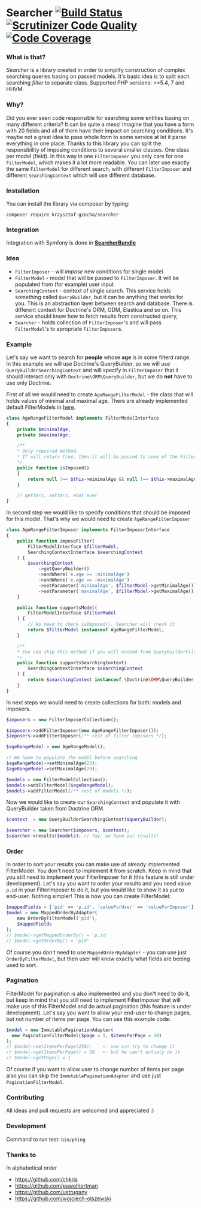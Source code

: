 # Searcher [![Build Status](https://travis-ci.org/krzysztof-gzocha/searcher.svg?branch=master)](https://travis-ci.org/krzysztof-gzocha/searcher) [![Scrutinizer Code Quality](https://scrutinizer-ci.com/g/krzysztof-gzocha/searcher/badges/quality-score.png?b=master)](https://scrutinizer-ci.com/g/krzysztof-gzocha/searcher/?branch=master) [![Code Coverage](https://scrutinizer-ci.com/g/krzysztof-gzocha/searcher/badges/coverage.png?b=master)](https://scrutinizer-ci.com/g/krzysztof-gzocha/searcher/?branch=master)

### What is that?
*Searcher* is a library created in order to simplify construction of complex searching queries basing on passed models.
It's basic idea is to split each searching *filter* to separate class.
Supported PHP versions: >=5.4, 7 and HHVM.

### Why?
Did you ever seen code responsible for searching some entities basing on many different criteria? It can be quite a mess!
Imagine that you have a form with 20 fields and all of them have their impact on searching conditions.
It's maybe not a great idea to pass whole form to some service at let it parse everything in one place. 
Thanks to this library you can split the responsibility of imposing conditions to several smaller classes. One class per model (field). In this way in one `FilterImposer` you only care for one `FilterModel`, which makes it a lot more readable.
You can later use exactly the same `FilterModel` for different search, with different `FilterImposer` and different `SearchingContext` which will use different database.

### Installation
You can install the library via composer by typing:
```
composer require krzysztof-gzocha/searcher
```

### Integration
Integration with Symfony is done in **[SearcherBundle](https://github.com/krzysztof-gzocha/searcher-bundle)**

### Idea
 - `FilterImposer` - will *impose* new conditions for single model
 - `FilterModel` - model that will be passed to `FilterImposer`. It will be populated from (for example) user input
 - `SearchingContext` - context of single search. This service holds something called `QueryBuilder`, but it can be anything that works for you. This is an abstraction layer between search and database. There is different context for Doctrine's ORM, ODM, Elastica and so on. This service should know how to fetch results from constructed query,
 - `Searcher` - holds collection of `FilterImposer`'s and will pass `FilterModel`'s to apropriate `FilterImposer`s.

### Example
Let's say we want to search for **people** whose **age** is in some filterd range.
In this example we will use Doctrine's QueryBuilder, so we will use `QueryBuilderSearchingContext` and will specify in `FilterImposer` that it should interact only with `Doctrine\ORM\QueryBuilder`, but we do **not** have to use only Doctrine.

First of all we would need to create `AgeRangeFilterModel` - the class that will holds values of minimal and maximal age. There are already implemented default FilterModels in [here](https://github.com/krzysztof-gzocha/searcher/tree/master/src/KGzocha/Searcher/Model/FilterModel).
```php
class AgeRangeFilterModel implements FilterModelInterface
{
    private $minimalAge;
    private $maximalAge;

    /**
    * Only required method.
    * If will return true, then it will be passed to some of the FilterImposer(s)
    */
    public function isImposed()
    {
        return null !== $this->minimalAge && null !== $this->maximalAge;
    }

    // getters, setters, what ever
}
```
In second step we would like to specify conditions that should be imposed for this model.
That's why we would need to create `AgeRangeFilterImposer`
```php
class AgeRangeFilterImposer implements FilterImposerInterface
{
    public function imposeFilter(
        FilterModelInterface $filterModel,
        SearchingContextInterface $searchingContext
    ) {
        $searchingContext
            ->getQueryBuilder()
            ->andWhere('e.age >= :minimalAge')
            ->andWhere('e.age <= :maximalAge')
            ->setParameter('minimalAge', $filterModel->getMinimalAge())
            ->setParameter('maximalAge', $filterModel->getMaximalAge());
    }

    public function supportsModel(
        FilterModelInterface $filterModel
    ) {
        // No need to check isImposed(). Searcher will check it
        return $filterModel instanceof AgeRangeFilterModel;
    }

    /**
    * You can skip this method if you will extend from QueryBuilderFilterImposer.
    */
    public function supportsSearchingContext(
        SearchingContextInterface $searchingContext
    ) {
        return $searchingContext instanceof \Doctrine\ORM\QueryBuilder;
    }
}
```
In next steps we would need to create collections for both: models and imposers.
```php
$imposers = new FilterImposerCollection();

$imposers->addFilterImposer(new AgeRangeFilterImposer());
$imposers->addFilterImposer(/** rest of filter imposers */);
```
```php
$ageRangeModel = new AgeRangeModel();

// We have to populate the model before searching
$ageRangeModel->setMinimalAge(23);
$ageRangeModel->setMaximalAge(29);

$models = new FilterModelCollection();
$models->addFilterModel($ageRangeModel);
$models->addFilterModel(/** rest of models */);
```
Now we would like to create our `SearchingContext` and populate it with QueryBuilder taken from Doctrine ORM.
```php
$context  = new QueryBuilderSearchingContext($queryBuilder);

$searcher = new Searcher($imposers, $context);
$searcher->results($models); // Yay, we have our results!
```
### Order
In order to sort your results you can make use of already implemented FilterModel. You don't need to implement it from scratch. Keep in mind that you still need to implement your FilterImposer for it (this feature is still under development).  Let's say you want to order your results and you need value `p.id` in your FilterImposer to do it, but you would like to show it as `pid` to end-user. Nothing simpler!
This is how you can create FilterModel:
```php
$mappedFields = ['pid' => 'p.id', 'valueForUser' => 'valueForImposer'];
$model = new MappedOrderByAdapter(
    new OrderByFilterModel('pid'),
    $mappedFields
);
// $model->getMappedOrderBy() = 'p.id'
// $model->getOrderBy() = 'pid'
```
Of course you don't need to use `MappedOrderByAdapter` - you can use just `OrderByFilterModel`, but then user will know exactly what fields are beeing used to sort.
### Pagination
FilterModel for pagination is also implemented and you don't need to do it, but keep in mind that you still need to implement FilterImposer that will make use of this FilterModel and do actual pagination (this feature is under development).
Let's say you want to allow your end-user to change pages, but not number of items per page.
You can use this example code:
```php
$model = new ImmutablePaginationAdapter(
  new PaginationFilterModel($page = 1, $itemsPerPage = 50)
);
// $model->setItemsPerPage(250);    <- use can try to change it
// $model->getItemsPerPage() = 50   <- but he can't actualy do it
// $model->getPage() = 1
```
Of course if you want to allow user to change number of items per page also you can skip the `ImmutablePaginationAdapter` and use just `PaginationFilterModel`.

### Contributing
All ideas and pull requests are welcomed and appreciated :)

### Development
Command to run test: `bin/phing`

### Thanks to
In alphabetical order
- https://github.com/chkris 
- https://github.com/pawelhertman 
- https://github.com/ustrugany 
- https://github.com/wojciech-olszewski
